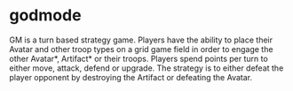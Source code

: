 # godmode
GM is a turn based strategy game. Players have the ability to place their Avatar and other troop types on a grid game field in order to engage the other Avatar*, Artifact* or their troops. Players spend points per turn to either move, attack, defend or upgrade. The strategy is to either defeat the player opponent by destroying the Artifact or defeating the Avatar.
